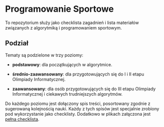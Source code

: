 # Programowanie Sportowe

To repozytorium służy jako checklista zagadnień i lista materiałów związanych z algorytmiką i programowaniem sportowym.

## Podział

Tematy są podzielone w trzy poziomy:

- **podstawowy**: dla początkujących w algorytmice.

- **średnio-zaawansowany**: dla przygotowujących się do I i II etapu Olimpiady Informatycznej.

- **zaawansowany**: dla osób przygotowujących się do III etapu Olimpiady Informatycznej i ciekawych trudniejszych algorytmów.

Do każdego poziomu jest dołączony spis treści, posortowany zgodnie z sugerowaną kolejnością nauki.
Każdy z tych spisów jest specjalnie zrobiony pod wykorzystanie jako checklisty.
Dodatkowo w plikach załączona jest [pełna checklista](https://github.com/Matian37/programowanie-sportowe/blob/main/pelna_checklista.md).
